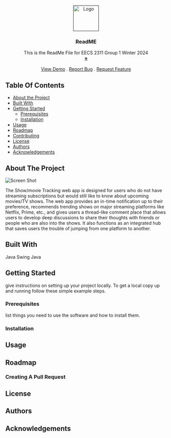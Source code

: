<br/>
<p align="center">
  <a href="">
    <img src="" alt="Logo" width="80" height="80">
  </a>

  <h3 align="center">ReadME</h3>

  <p align="center">
   This is the ReadMe File for EECS 2311 Group 1 Winter 2024
    <br/>
    <a href="https://github.com/ShaanCoding/ReadME-Generator"><strong>»</strong></a>
    <br/>
    <br/>
    <a href="">View Demo</a>
    .
    <a href="">Report Bug</a>
    .
    <a href="">Request Feature</a>
  </p>
</p>


## Table Of Contents

* [About the Project](#about-the-project)
* [Built With](#built-with)
* [Getting Started](#getting-started)
  * [Prerequisites](#prerequisites)
  * [Installation](#installation)
* [Usage](#usage)
* [Roadmap](#roadmap)
* [Contributing](#contributing)
* [License](#license)
* [Authors](#authors)
* [Acknowledgements](#acknowledgements)

## About The Project

![Screen Shot](images/screenshot.png)

The Show/movie Tracking web app is designed for users who do not have streaming subscriptions but would still like to know about upcoming movies/TV shows. The web app provides an in-time notification up to their preference, recommends trending shows on major streaming platforms like Netflix, Prime, etc., and gives users a thread-like comment place that allows users to develop deep discussions to share their thoughts with friends or people who are also into the shows. It also functions as an integrated hub that saves users the trouble of jumping from one platform to another.

## Built With

Java Swing
Java

## Getting Started
give instructions on setting up your project locally.
To get a local copy up and running follow these simple example steps.

### Prerequisites

 list things you need to use the software and how to install them.

### Installation


## Usage



## Roadmap





### Creating A Pull Request


## License



## Authors



## Acknowledgements


